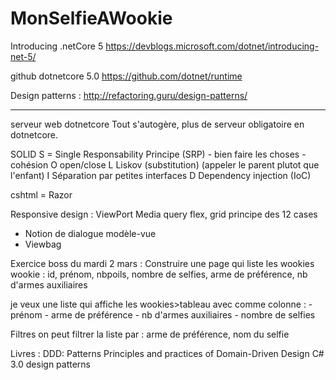 # MonSelfieAWookie
 
Introducing .netCore 5
https://devblogs.microsoft.com/dotnet/introducing-net-5/

github dotnetcore 5.0
https://github.com/dotnet/runtime

Design patterns :
http://refactoring.guru/design-patterns/






----------------

serveur web dotnetcore
Tout s'autogère, plus de serveur obligatoire en dotnetcore.

SOLID
S = Single Responsability Principe (SRP) - bien faire les choses - cohésion
O open/close
L Liskov (substitution) (appeler le parent plutot que l'enfant)
I Séparation par petites interfaces
D Dependency injection (IoC)



cshtml = Razor


Responsive design : 
ViewPort
Media query
flex, grid
principe des 12 cases


- Notion de dialogue modèle-vue
- Viewbag


Exercice boss du mardi 2 mars :
Construire une page qui liste les wookies
wookie : id, prénom, nbpoils, nombre de selfies, arme de préférence, nb d'armes auxiliaires

je veux une liste qui affiche les wookies>tableau avec comme colonne :
-prénom - arme de préférence - nb d'armes auxiliaires - nombre de selfies

Filtres
on peut filtrer la liste par :
arme de préférence, nom du selfie



Livres : 
DDD: Patterns Principles and practices of Domain-Driven Design
C# 3.0 design patterns